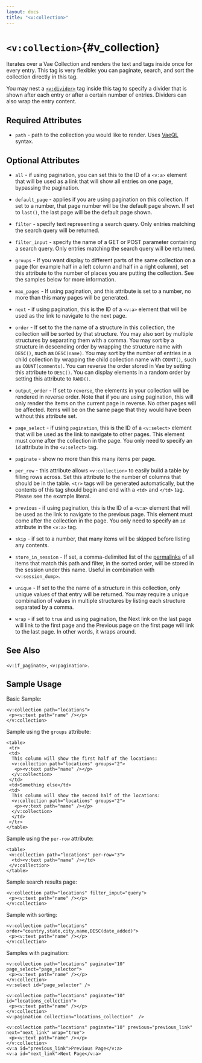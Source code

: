 ```yaml
---
layout: docs
title: "<v:collection>"
---
```


# `<v:collection>`{#v_collection}

Iterates over a Vae Collection and renders the text and tags inside once
for every entry. This tag is very flexible: you can paginate, search,
and sort the collection directly in this tag.

You may nest a [`<v:divider>`](#v_divider) tag inside this tag to
specify a divider that is shown after each entry or after a certain
number of entries. Dividers can also wrap the entry content.

## Required Attributes

-   `path` - path to the collection you would like to render. Uses
    [VaeQL](#vaeql) syntax.

## Optional Attributes

-   `all` - if using pagination, you can set this to the ID of a `<v:a>`
    element that will be used as a link that will show all entries on
    one page, bypassing the pagination.

-   `default_page` - applies if you are using pagination on
    this collection. If set to a number, that page number will be the
    default page shown. If set to `last()`, the last page will be the
    default page shown.

-   `filter` - specify text representing a search query. Only entries
    matching the search query will be returned.

-   `filter_input` - specify the name of a GET or POST parameter
    containing a search query. Only entries matching the search query
    will be returned.

-   `groups` - If you want display to different parts of the same
    collection on a page (for example half in a left column and half in
    a right column), set this attribute to the number of places you are
    putting the collection. See the samples below for more information.

-   `max_pages` - If using pagination, and this attribute is set to a
    number, no more than this many pages will be generated.

-   `next` - if using pagination, this is the ID of a `<v:a>` element
    that will be used as the link to navigate to the next page.

-   `order` - If set to the the name of a structure in this collection,
    the collection will be sorted by that structure. You may also sort
    by multiple structures by separating them with a comma. You may sort
    by a structure in descending order by wrapping the structure name
    with `DESC()`, such as `DESC(name)`. You may sort by the number of
    entries in a child collection by wrapping the child collection name
    with `COUNT()`, such as `COUNT(comments)`. You can reverse the order
    stored in Vae by setting this attribute to `DESC()`. You can display
    elements in a random order by setting this attribute to `RAND()`.

-   `output_order` - If set to `reverse`, the elements in your
    collection will be rendered in reverse order. Note that if you are
    using pagination, this will only render the items on the current
    page in reverse. No other pages will be affected. Items will be on
    the same page that they would have been without this attribute set.

-   `page_select` - if using `pagination`, this is the ID of a
    `<v:select>` element that will be used as the link to navigate to
    other pages. This element must come after the collection in
    the page. You only need to specify an `id` attribute in the
    `<v:select>` tag.

-   `paginate` - show no more than this many items per page.

-   `per_row` - this attribute allows `<v:collection>` to easily build a
    table by filling rows across. Set this attribute to the number of
    columns that should be in the table. `<tr>` tags will be generated
    automatically, but the contents of this tag should begin and end
    with a `<td>` and `</td>` tag. Please see the example literal.

-   `previous` - if using pagination, this is the ID of a `<v:a>`
    element that will be used as the link to navigate to the
    previous page. This element must come after the collection in
    the page. You only need to specify an `id` attribute in the
    `<v:a>` tag.

-   `skip` - if set to a number, that many items will be skipped before
    listing any contents.

-   `store_in_session` - If set, a comma-delimited list of the
    [permalinks](#permalinks) of all items that match this path and
    filter, in the sorted order, will be stored in the session under
    this name. Useful in combination with `<v:session_dump>`.

-   `unique` - If set to the the name of a structure in this collection,
    only unique values of that entry will be returned. You may require a
    unique combination of values in multiple structures by listing each
    structure separated by a comma.

-   `wrap` - if set to `true` and using pagination, the Next link on the
    last page will link to the first page and the Previous page on the
    first page will link to the last page. In other words, it
    wraps around.

## See Also

`<v:if_paginate>`, `<v:pagination>`.

## Sample Usage

Basic Sample:

    <v:collection path="locations">
     <p><v:text path="name" /></p>
    </v:collection>

Sample using the `groups` attribute:

    <table>
     <tr> 
     <td>
      This column will show the first half of the locations:
      <v:collection path="locations" groups="2">
       <p><v:text path="name" /></p>
      </v:collection>
     </td>
     <td>Something else</td>
     <td>
      This column will show the second half of the locations:
      <v:collection path="locations" groups="2">
       <p><v:text path="name" /></p>
      </v:collection>
      </td>
     </tr>
    </table>

Sample using the `per-row` attribute:

    <table>
     <v:collection path="locations" per-row="3">
      <td><v:text path="name" /></td>
     </v:collection>
    </table>

Sample search results page:

    <v:collection path="locations" filter_input="query">
     <p><v:text path="name" /></p>
    </v:collection>

Sample with sorting:

    <v:collection path="locations" order="country,state,city,name,DESC(date_added)">
     <p><v:text path="name" /></p>
    </v:collection>

Samples with pagination:

    <v:collection path="locations" paginate="10" page_select="page_selector">
     <p><v:text path="name" /></p>
    </v:collection>
    <v:select id="page_selector" />

    <v:collection path="locations" paginate="10" id="locations_collection">
     <p><v:text path="name" /></p>
    </v:collection>
    <v:pagination collection="locations_collection"  />

    <v:collection path="locations" paginate="10" previous="previous_link" next="next_link" wrap="true">
     <p><v:text path="name" /></p>
    </v:collection>
    <v:a id="previous_link">Previous Page</v:a>
    <v:a id="next_link">Next Page</v:a>
